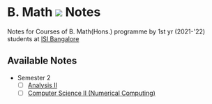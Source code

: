 # B. Math <img src="https://render.githubusercontent.com/render/math?math=\LaTeX"/> Notes

Notes for Courses of B. Math(Hons.) programme by 1st yr (2021-'22) students at [ISI Bangalore](https://www.isibang.ac.in)

## Available Notes

- Semester 2
  - [ ] [Analysis II](Semester-2/Analysis-2/Analysis-2.pdf)
  - [ ] [Computer Science II (Numerical Computing)](Semester-2/Numerical-Computing/NC.pdf)
  <!-- - [ ] Statistics I (Intro to Stat with R) -->
